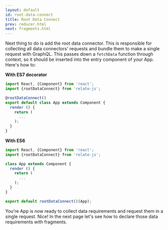 ```yaml
---
layout: default
id: root-data-connect
title: Root Data Connect
prev: reducer.html
next: fragments.html
---
```


Next thing to do is add the root data connector. This is responsible for collecting all data connectors' requests and bundle them to make a single request with GraphQL. This passes down a `fetchData` function through context, so it should be inserted into the entry component of your App. Here's how to:

**With ES7 decorator**

```js
import React, {Component} from 'react';
import {rootDataConnect} from 'relate-js';

@rootDataConnect()
export default class App extends Component {
  render () {
    return (
      ...
    );
  }
}
```

**With ES6**

```js
import React, {Component} from 'react';
import {rootDataConnect} from 'relate-js';

class App extends Component {
  render () {
    return (
      ...
    );
  }
}

export default rootDataConnect()(App);
```

You're App is now ready to collect data requirements and request them in a single request. Nice! In the next page let's see how to declare those data requirements with fragments.
